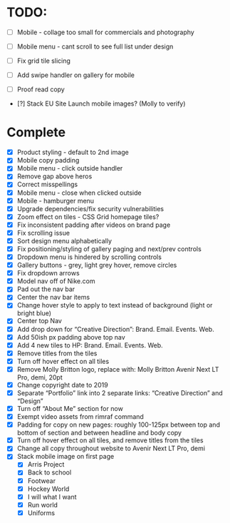 
# TODO:

- [ ] Mobile - collage too small for commercials and photography
- [ ] Mobile menu - cant scroll to see full list under design
- [ ] Fix grid tile slicing
- [ ] Add swipe handler on gallery for mobile
- [ ] Proof read copy


- [?] Stack EU Site Launch mobile images? (Molly to verify)

# Complete
- [x] Product styling - default to 2nd image
- [x] Mobile copy padding
- [x] Mobile menu - click outside handler
- [x] Remove gap above heros
- [x] Correct misspellings
- [x] Mobile menu - close when clicked outside
- [x] Mobile - hamburger menu
- [x] Upgrade dependencies/fix security vulnerabilities
- [x] Zoom effect on tiles - CSS Grid homepage tiles?
- [x] Fix inconsistent padding after videos on brand page
- [x] Fix scrolling issue
- [x] Sort design menu alphabetically
- [x] Fix positioning/styling of gallery paging and next/prev controls
- [x] Dropdown menu is hindered by scrolling controls
- [x] Gallery buttons - grey, light grey hover, remove circles
- [x] Fix dropdown arrows
- [x] Model nav off of Nike.com
- [x] Pad out the nav bar
- [x] Center the nav bar items
- [x] Change hover style to apply to text instead of background (light or bright blue)
- [x] Center top Nav
- [x] Add drop down for “Creative Direction”: Brand. Email. Events. Web.
- [x] Add 50ish px padding above top nav
- [x] Add 4 new tiles to HP: Brand. Email. Events. Web. 
- [x] Remove titles from the tiles
- [x] Turn off hover effect on all tiles
- [x] Remove Molly Britton logo, replace with: Molly Britton Avenir Next LT Pro, demi, 20pt
- [x] Change copyright date to 2019
- [x] Separate “Portfolio” link into 2 separate links: “Creative Direction” and “Design”
- [x] Turn off “About Me” section for now
- [x] Exempt video assets from rimraf command
- [x] Padding for copy on new pages: roughly 100-125px between top and bottom of section and between headline and body copy
- [x] Turn off hover effect on all tiles, and remove titles from the tiles
- [x] Change all copy throughout website to Avenir Next LT Pro, demi
- [x] Stack mobile image on first page  
    - [x] Arris Project
    - [x] Back to school
    - [x] Footwear
    - [x] Hockey World
    - [x] I will what I want
    - [x] Run world
    - [x] Uniforms